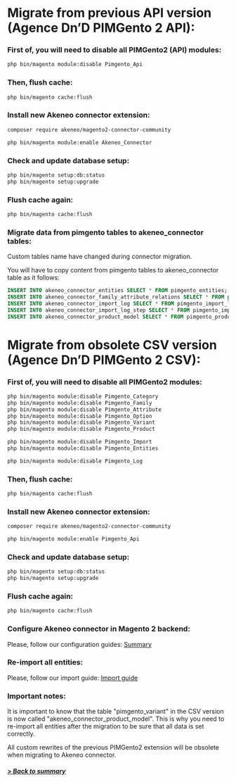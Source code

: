 # Migrate from previous API version (Agence Dn’D PIMGento 2 API):

### First of, you will need to disable all PIMGento2 (API) modules:
```bash
php bin/magento module:disable Pimgento_Api
```

### Then, flush cache:
```bash
php bin/magento cache:flush
```

### Install new Akeneo connector extension:
```bash
composer require akeneo/magento2-connector-community

php bin/magento module:enable Akeneo_Connector
```

### Check and update database setup:
```bash
php bin/magento setup:db:status
php bin/magento setup:upgrade
```

### Flush cache again:
```bash
php bin/magento cache:flush
```

### Migrate data from pimgento tables to akeneo_connector tables:
Custom tables name have changed during connector migration.

You will have to copy content from pimgento tables to akeneo_connector table as it follows:

```sql
INSERT INTO akeneo_connector_entities SELECT * FROM pimgento_entities;
INSERT INTO akeneo_connector_family_attribute_relations SELECT * FROM pimgento_family_attribute_relations;
INSERT INTO akeneo_connector_import_log SELECT * FROM pimgento_import_log;
INSERT INTO akeneo_connector_import_log_step SELECT * FROM pimgento_import_log_step;
INSERT INTO akeneo_connector_product_model SELECT * FROM pimgento_product_model;
```

# Migrate from obsolete CSV version (Agence Dn’D PIMGento 2 CSV):

### First of, you will need to disable all PIMGento2 modules:
```bash
php bin/magento module:disable Pimgento_Category
php bin/magento module:disable Pimgento_Family
php bin/magento module:disable Pimgento_Attribute
php bin/magento module:disable Pimgento_Option
php bin/magento module:disable Pimgento_Variant
php bin/magento module:disable Pimgento_Product

php bin/magento module:disable Pimgento_Import
php bin/magento module:disable Pimgento_Entities

php bin/magento module:disable Pimgento_Log
```

### Then, flush cache:
```bash
php bin/magento cache:flush
```

### Install new Akeneo connector extension:
```bash
composer require akeneo/magento2-connector-community

php bin/magento module:enable Pimgento_Api
```

### Check and update database setup:
```bash
php bin/magento setup:db:status
php bin/magento setup:upgrade
```

### Flush cache again:
```bash
php bin/magento cache:flush
```

### Configure Akeneo connector in Magento 2 backend:
Please, follow our configuration guides: [Summary](../summary.md)

### Re-import all entities:
Please, follow our import guide: [Import guide](../features/import.md)

### Important notes:
It is important to know that the table "pimgento_variant" in the CSV version is now called "akeneo_connector_product_model". This is why you need to re-import all entities after the migration to be sure that all data is set correctly.

All custom rewrites of the previous PIMGento2 extension will be obsolete when migrating to Akeneo connector.

##### [> Back to summary](../summary.md)
